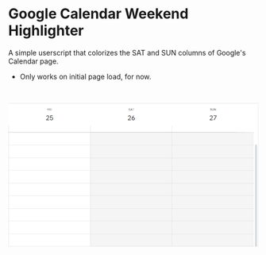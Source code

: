 # Google Calendar Weekend Highlighter
A simple userscript that colorizes the SAT and SUN columns of Google's Calendar page.

- Only works on initial page load, for now.  
<br />
  
![Example weekend columns in "WhiteSmoke" color.](images/Example.png)
